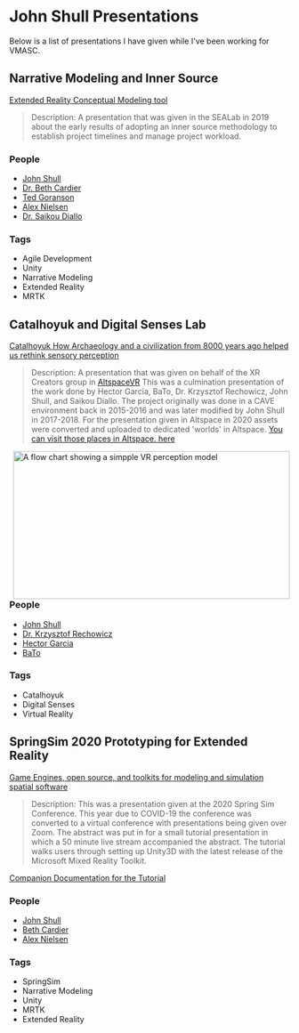 # John Shull Presentations

Below is a list of presentations I have given while I've been working for VMASC.

## Narrative Modeling and Inner Source

[Extended Reality Conceptual Modeling tool](JShull_InnerSource_NarrativeModeling.pptx)
>Description: A presentation that was given in the SEALab in 2019 about the early results of adopting an inner source methodology to establish project timelines and manage project workload.

### People

* [John Shull](JShull@odu.edu)
* [Dr. Beth Cardier](bethcardier@hotmail.com)
* [Ted Goranson](tedg@alum.mit.edu)
* [Alex Nielsen](ANielsen@odu.edu)
* [Dr. Saikou Diallo](Sdiallo@odu.edu)

### Tags

* Agile Development
* Unity
* Narrative Modeling
* Extended Reality
* MRTK

## Catalhoyuk and Digital Senses Lab

[Catalhoyuk How Archaeology and a civilization from 8000 years ago helped us rethink sensory perception](JShull_AltspaceVRCatalhoyuk.pdf)
>Description: A presentation that was given on behalf of the XR Creators group in [AltspaceVR](https://www.altvr.com) This was a culmination presentation of the work done by Hector Garcia, BaTo, Dr. Krzysztof Rechowicz, John Shull, and Saikou Diallo. The project originally was done in a CAVE environment back in 2015-2016 and was later modified by John Shull in 2017-2018. For the presentation given in Altspace in 2020 assets were converted and uploaded to dedicated 'worlds' in Altspace. [You can visit those places in Altspace. here](https://account.altvr.com/worlds/1388667124355957521)
<img align="right" src="Images/VRPerception.PNG" alt="A flow chart showing a simpple VR perception model" title="VR Perception Model" width="497" height="266" />

### People

* [John Shull](JShull@odu.edu)
* [Dr. Krzysztof Rechowicz](Krechowi@odu.edu)
* [Hector Garcia](HGarcia@odu.edu)
* [BaTo](bcvijeti@odu.edu)

### Tags

* Catalhoyuk
* Digital Senses
* Virtual Reality

## SpringSim 2020 Prototyping for Extended Reality

[Game Engines, open source, and toolkits for modeling and simulation spatial software](SpringSim/JShull_SpringSim_20_Tutorial_XR_M_S.pdf)
>Description: This was a presentation given at the 2020 Spring Sim Conference. This year due to COVID-19 the conference was converted to a virtual conference with presentations being given over Zoom. The abstract was put in for a small tutorial presentation in which a 50 minute live stream accompanied the abstract. The tutorial walks users through setting up Unity3D with the latest release of the Microsoft Mixed Reality Toolkit.

[Companion Documentation for the Tutorial](SpringSim/JShull_SS2020_ReferenceDocument.pdf)

### People

* [John Shull](JShull@odu.edu)
* [Beth Cardier](Bethcardier@hotmail.com)
* [Alex Nielsen](ANielsen@odu.edu)

### Tags

* SpringSim
* Narrative Modeling
* Unity
* MRTK
* Extended Reality
